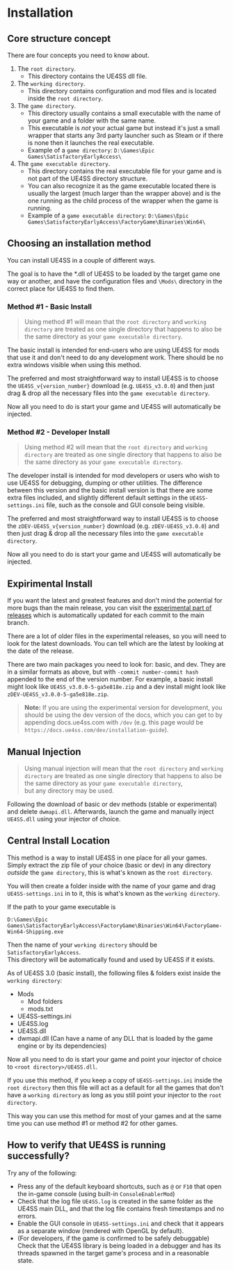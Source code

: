 # Installation

## Core structure concept

There are four concepts you need to know about.

1. The `root directory`.
    - This directory contains the UE4SS dll file.
2. The `working directory`.
    - This directory contains configuration and mod files and is located inside the `root directory`.
3. The `game directory`.
    - This directory usually contains a small executable with the name of your game and a folder with the same name.  
    - This executable is _not_ your actual game but instead it's just a small wrapper that starts any 3rd party launcher such as Steam or if there is none then it launches the real executable.
    - Example of a `game directory`: `D:\Games\Epic Games\SatisfactoryEarlyAccess\`
4. The `game executable directory`.
    - This directory contains the real executable file for your game and is not part of the UE4SS directory structure.
    - You can also recognize it as the game executable located there is usually the largest (much larger than the wrapper above) and is the one running as the child process of the wrapper when the game is running.
    - Example of a `game executable directory`: 
    `D:\Games\Epic Games\SatisfactoryEarlyAccess\FactoryGame\Binaries\Win64\`

## Choosing an installation method

You can install UE4SS in a couple of different ways.

The goal is to have the *.dll of UE4SS to be loaded by the target game one way or another, and have the configuration files and `\Mods\` directory in the correct place for UE4SS to find them.

### Method #1 - Basic Install

> Using method #1 will mean that the `root directory` and `working directory` are treated as one single directory that happens to also be the same directory as your `game executable directory`.

The basic install is intended for end-users who are using UE4SS for mods that use it and don't need to do any development work. There should be no extra windows visible when using this method.

The preferred and most straightforward way to install UE4SS is to choose the `UE4SS_v{version_number}` download (e.g. `UE4SS_v3.0.0`) and then just drag & drop all the necessary files into the `game executable directory`.

Now all you need to do is start your game and UE4SS will automatically be injected.

### Method #2 - Developer Install

> Using method #2 will mean that the `root directory` and `working directory` are treated as one single directory that happens to also be the same directory as your `game executable directory`.

The developer install is intended for mod developers or users who wish to use UE4SS for debugging, dumping or other utilities. The difference between this version and the basic install version is that there are some extra files included, and slightly different default settings in the `UE4SS-settings.ini` file, such as the console and GUI console being visible.

The preferred and most straightforward way to install UE4SS is to choose the `zDEV-UE4SS_v{version_number}` download (e.g. `zDEV-UE4SS_v3.0.0`) and then just drag & drop all the necessary files into the `game executable directory`.

Now all you need to do is start your game and UE4SS will automatically be injected.

## Expirimental Install

If you want the latest and greatest features and don't mind the potential for more bugs than the main release, you can visit the [experimental part of releases](https://github.com/UE4SS-RE/RE-UE4SS/releases/tag/experimental) which is automatically updated for each commit to the main branch.

There are a lot of older files in the experimental releases, so you will need to look for the latest downloads. You can tell which are the latest by looking at the date of the release.

There are two main packages you need to look for: basic, and dev. They are in a similar formats as above, but with `-commit number-commit hash` appended to the end of the version number. For example, a basic install might look like `UE4SS_v3.0.0-5-ga5e818e.zip` and a dev install might look like `zDEV-UE4SS_v3.0.0-5-ga5e818e.zip`.

> **Note:** If you are using the experimental version for development, you should be using the dev version of the docs, which you can get to by appending docs.ue4ss.com with `/dev` (e.g. this page would be `https://docs.ue4ss.com/dev/installation-guide`).

## Manual Injection

> Using manual injection will mean that the `root directory` and `working directory` are treated as one single directory that happens to also be the same directory as your `game executable directory`,  
but any directory may be used.

Following the download of basic or dev methods (stable or experimental) and delete `dwmapi.dll`.  Afterwards, launch the game and manually inject `UE4SS.dll` using your injector of choice.

## Central Install Location

This method is a way to install UE4SS in one place for all your games. Simply extract the zip file of your choice (basic or dev) in any directory _outside_ the `game directory`, this is what's known as the `root directory`.  

You will then create a folder inside with the name of your game and drag `UE4SS-settings.ini` in to it, this is what's known as the `working directory`.

If the path to your game executable is

```
D:\Games\Epic Games\SatisfactoryEarlyAccess\FactoryGame\Binaries\Win64\FactoryGame-Win64-Shipping.exe
```

Then the name of your `working directory` should be `SatisfactoryEarlyAccess`.  
This directory will be automatically found and used by UE4SS if it exists.

As of UE4SS 3.0 (basic install), the following files & folders exist inside the `working directory`:

- Mods
    - Mod folders
    - mods.txt
- UE4SS-settings.ini
- UE4SS.log
- UE4SS.dll
- dwmapi.dll (Can have a name of any DLL that is loaded by the game engine or by its dependencies)

Now all you need to do is start your game and point your injector of choice to `<root directory>/UE4SS.dll`.

If you use this method, if you keep a copy of `UE4SS-settings.ini` inside the `root directory` then this file will act as a default for all the games that don't have a `working directory` as long as you still point your injector to the `root directory`.  

This way you can use this method for most of your games and at the same time you can use method #1 or method #2 for other games.


## How to verify that UE4SS is running successfully?

Try any of the following:
* Press any of the default keyboard shortcuts, such as `@` or `F10` that open the in-game console (using built-in `ConsoleEnablerMod`)
* Check that the log file `UE4SS.log` is created in the same folder as the UE4SS main DLL, and that the log file contains fresh timestamps and no errors.
* Enable the GUI console in `UE4SS-settings.ini` and check that it appears as a separate window (rendered with OpenGL by default).
* (For developers, if the game is confirmed to be safely debuggable) Check that the UE4SS library is being loaded in a debugger and has its threads spawned in the target game's process and in a reasonable state.